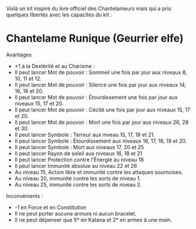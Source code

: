 Voilà un kit inspiré du lore officiel des Chantelameurs mais qui a pris quelques libertés avec les capacités du kit :

# Chantelame Runique (Geurrier elfe)

Avantages
- +1 à la Dextérité et au Charisme :
- Il peut lancer Mot de pouvoir : Sommeil une fois par jour aux niveaux 8, 10, 11 et 12.
- Il peut lancer Mot de pouvoir : Silence une fois par jour aux niveaux 14, 16, 18 et 20.
- Il peut lancer Mot de pouvoir : Étourdissement une fois par jour aux niveaux 15, 17 et 20.
- Il peut lancer Mot de pouvoir : Cécité une fois par jour aux niveaux 15, 17 et 20.
- Il peut lancer Mot de pouvoir : Mort une fois par jour aux niveaux 26, 28 et 30.
- Il peut lancer Symbole : Terreur aux niveau 15, 17, 19 et 21.
- Il peut lancer Symbole : Étourdissement aux niveaux 16, 17, 18, 19 et 20.
- Il peut lancer Symbole : Mort aux niveaux 17, 20 et 25
- Il peut lancer Rayon de soleil aux niveaux 16, 18 et 21
- Il peut lancer Protection contre l'Énergie au niveau 18
- Il peut lancer Immunité absolue au niveau 22 et 26
- Au niveau 15, Action libre et immunité contre les attaques sournoises.
- Au niveau 20, immunité contre les sorts de niveau 1.
- Au niveau 25, immunité contre les sorts de niveau 2.

Inconvénients :
- -1 en Force et en Constitution
- Il ne peut porter aucune armure ni aucun bracelet.
- Il ne peut dépenser que 5* en Katana et 2* en armes à une main.
